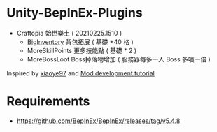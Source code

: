 # Unity-BepInEx-Plugins

* Craftopia 始世樂土 ( 20210225.1510 )
  * [BigInventory](https://github.com/vocolboy/Unity-BepInEx-Plugins/releases/download/1.0.0/Craftopia_BigInventory_1.0.0.zip) 背包拓展 ( 基礎 +40 格 )
  * MoreSkillPoints 更多技能點 ( 基礎 * 2 )
  * MoreBossLoot Boss掉落物增加 ( 服務器每多一人 Boss 多噴一倍 )

Inspired by [xiaoye97](https://github.com/xiaoye97) and [Mod development tutorial](https://www.bilibili.com/read/cv8997376)

# Requirements
  * https://github.com/BepInEx/BepInEx/releases/tag/v5.4.8
